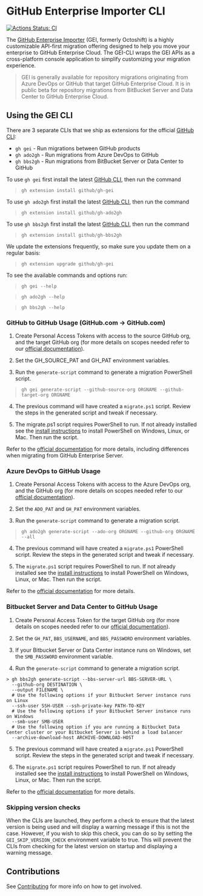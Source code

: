 # GitHub Enterprise Importer CLI

[![Actions Status: CI](https://github.com/github/gh-gei/workflows/CI/badge.svg)](https://github.com/github/gh-gei/actions?query=workflow%3ACI)


The [GitHub Enterprise Importer](https://docs.github.com/en/migrations/using-github-enterprise-importer) (GEI, formerly Octoshift) is a highly customizable API-first migration offering designed to help you move your enterprise to GitHub Enterprise Cloud. The GEI-CLI wraps the GEI APIs as a cross-platform console application to simplify customizing your migration experience.

> GEI is generally available for repository migrations originating from Azure DevOps or GitHub that target GitHub Enterprise Cloud. It is in public beta for repository migrations from BitBucket Server and Data Center to GitHub Enterprise Cloud.

## Using the GEI CLI
There are 3 separate CLIs that we ship as extensions for the official [GitHub CLI](https://github.com/cli/cli#installation):
- `gh gei` - Run migrations between GitHub products
- `gh ado2gh` - Run migrations from Azure DevOps to GitHub
- `gh bbs2gh` - Run migrations from BitBucket Server or Data Center to GitHub

To use `gh gei` first install the latest [GitHub CLI](https://github.com/cli/cli#installation), then run the command
>`gh extension install github/gh-gei`

To use `gh ado2gh` first install the latest [GitHub CLI](https://github.com/cli/cli#installation), then run the command
>`gh extension install github/gh-ado2gh`

To use `gh bbs2gh` first install the latest [GitHub CLI](https://github.com/cli/cli#installation), then run the command
>`gh extension install github/gh-bbs2gh`

We update the extensions frequently, so make sure you update them on a regular basis:
>`gh extension upgrade github/gh-gei`

To see the available commands and options run:

>`gh gei --help`

>`gh ado2gh --help`

>`gh bbs2gh --help`

### GitHub to GitHub Usage (GitHub.com -> GitHub.com)
1. Create Personal Access Tokens with access to the source GitHub org, and the target GitHub org (for more details on scopes needed refer to our [official documentation](https://docs.github.com/en/migrations/using-github-enterprise-importer/preparing-to-migrate-with-github-enterprise-importer/managing-access-for-github-enterprise-importer)).

2. Set the GH_SOURCE_PAT and GH_PAT environment variables.

3. Run the `generate-script` command to generate a migration PowerShell script.
>`gh gei generate-script --github-source-org ORGNAME --github-target-org ORGNAME`

4. The previous command will have created a `migrate.ps1` script. Review the steps in the generated script and tweak if necessary.

5. The migrate.ps1 script requires PowerShell to run. If not already installed see the [install instructions](https://docs.microsoft.com/en-us/powershell/scripting/install/installing-powershell?view=powershell-7.2) to install PowerShell on Windows, Linux, or Mac. Then run the script.

Refer to the [official documentation](https://docs.github.com/en/migrations/using-github-enterprise-importer) for more details, including differences when migrating from GitHub Enterprise Server.

### Azure DevOps to GitHub Usage
1. Create Personal Access Tokens with access to the Azure DevOps org, and the GitHub org (for more details on scopes needed refer to our [official documentation](https://docs.github.com/en/migrations/using-github-enterprise-importer/preparing-to-migrate-with-github-enterprise-importer/managing-access-for-github-enterprise-importer)).

2. Set the `ADO_PAT` and `GH_PAT` environment variables.

3. Run the `generate-script` command to generate a migration script.
>`gh ado2gh generate-script --ado-org ORGNAME --github-org ORGNAME --all`

4. The previous command will have created a `migrate.ps1` PowerShell script. Review the steps in the generated script and tweak if necessary.

5. The `migrate.ps1` script requires PowerShell to run. If not already installed see the [install instructions](https://docs.microsoft.com/en-us/powershell/scripting/install/installing-powershell?view=powershell-7.2) to install PowerShell on Windows, Linux, or Mac. Then run the script.

Refer to the [official documentation](https://docs.github.com/en/migrations/using-github-enterprise-importer/migrating-repositories-with-github-enterprise-importer/migrating-repositories-from-azure-devops-to-github-enterprise-cloud) for more details.

### Bitbucket Server and Data Center to GitHub Usage
1. Create Personal Access Token for the target GitHub org (for more details on scopes needed refer to our [official documentation](https://docs.github.com/en/migrations/using-github-enterprise-importer/preparing-to-migrate-with-github-enterprise-importer/managing-access-for-github-enterprise-importer)).

2. Set the `GH_PAT`, `BBS_USERNAME`, and `BBS_PASSWORD` environment variables.

3. If your Bitbucket Server or Data Center instance runs on Windows, set the `SMB_PASSWORD` environment variable.

4. Run the `generate-script` command to generate a migration script.
```
> gh bbs2gh generate-script --bbs-server-url BBS-SERVER-URL \
  --github-org DESTINATION \
  --output FILENAME \
  # Use the following options if your Bitbucket Server instance runs on Linux
  --ssh-user SSH-USER --ssh-private-key PATH-TO-KEY
  # Use the following options if your Bitbucket Server instance runs on Windows
  --smb-user SMB-USER
  # Use the following option if you are running a Bitbucket Data Center cluster or your Bitbucket Server is behind a load balancer
  --archive-download-host ARCHIVE-DOWNLOAD-HOST
```

5. The previous command will have created a `migrate.ps1` PowerShell script. Review the steps in the generated script and tweak if necessary.

6. The `migrate.ps1` script requires PowerShell to run. If not already installed see the [install instructions](https://docs.microsoft.com/en-us/powershell/scripting/install/installing-powershell?view=powershell-7.2) to install PowerShell on Windows, Linux, or Mac. Then run the script.

Refer to the [official documentation](https://docs.github.com/en/migrations/using-github-enterprise-importer/migrating-repositories-with-github-enterprise-importer/migrating-repositories-from-bitbucket-server-to-github-enterprise-cloud) for more details.

### Skipping version checks

When the CLIs are launched, they perform a check to ensure that the latest version is being used and will display a warning message if this is not the case. However, if you wish to skip this check, you can do so by setting the `GEI_SKIP_VERSION_CHECK` environment variable to true. This will prevent the CLIs from checking for the latest version on startup and displaying a warning message.

## Contributions

See [Contributing](CONTRIBUTING.md) for more info on how to get involved.
